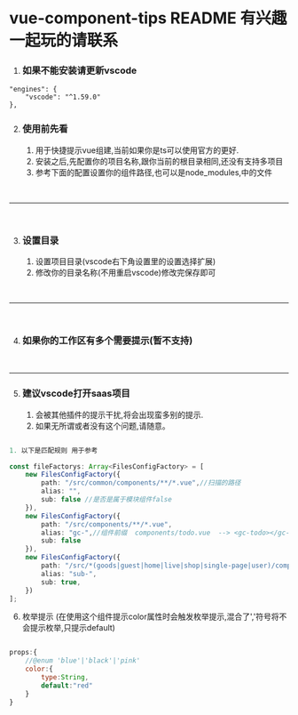 # vue-component-tips README 有兴趣一起玩的请联系

1. ### 如果不能安装请更新vscode

```
"engines": {
    "vscode": "^1.59.0"
},

```

2. ### 使用前先看
   1. 用于快捷提示vue组建,当前如果你是ts可以使用官方的更好.
   2. 安装之后,先配置你的项目名称,跟你当前的根目录相同,还没有支持多项目
   3. 参考下面的配置设置你的组件路径,也可以是node_modules,中的文件

<br/>

---
<br/>

3. ### 设置目录
   1. 设置项目目录(vscode右下角设置里的设置选择扩展)
   2. 修改你的目录名称(不用重启vscode)修改完保存即可

<br/>

---
<br/>

4. ### 如果你的工作区有多个需要提示(暂不支持)

<br/>

---

5. ### 建议vscode打开saas项目
   1. 会被其他插件的提示干扰,将会出现蛮多别的提示.
   2. 如果无所谓或者没有这个问题,请随意。

``` typescript

1. 以下是匹配规则 用于参考

const fileFactorys: Array<FilesConfigFactory> = [
    new FilesConfigFactory({
        path: "/src/common/components/**/*.vue",//扫描的路径
        alias: "",
        sub: false //是否是属于模块组件false
    }),
    new FilesConfigFactory({
        path: "/src/components/**/*.vue",
        alias: "gc-",//组件前缀  components/todo.vue  --> <gc-todo></gc-todo>
        sub: false
    }),
    new FilesConfigFactory({
        path: "/src/*(goods|guest|home|live|shop|single-page|user)/components/**/*.vue",
        alias: "sub-",
        sub: true,
    })
];

```

6. 枚举提示 (在使用这个组件提示color属性时会触发枚举提示,混合了','符号将不会提示枚举,只提示default)

``` js

props:{
    //@enum 'blue'|'black'|'pink'
    color:{
        type:String,
        default:"red"
    }
}


```
